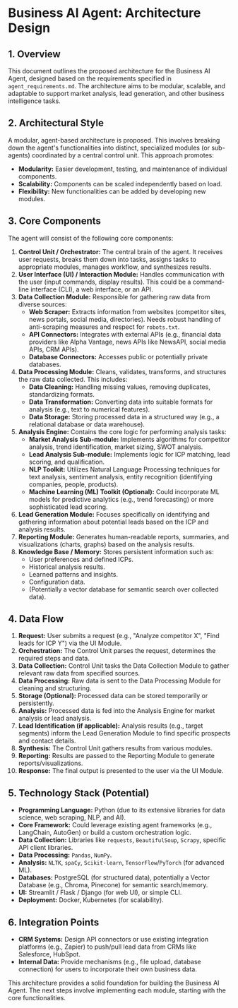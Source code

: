 # Business AI Agent: Architecture Design

## 1. Overview

This document outlines the proposed architecture for the Business AI Agent, designed based on the requirements specified in `agent_requirements.md`. The architecture aims to be modular, scalable, and adaptable to support market analysis, lead generation, and other business intelligence tasks.

## 2. Architectural Style

A modular, agent-based architecture is proposed. This involves breaking down the agent's functionalities into distinct, specialized modules (or sub-agents) coordinated by a central control unit. This approach promotes:

*   **Modularity:** Easier development, testing, and maintenance of individual components.
*   **Scalability:** Components can be scaled independently based on load.
*   **Flexibility:** New functionalities can be added by developing new modules.

## 3. Core Components

The agent will consist of the following core components:

1.  **Control Unit / Orchestrator:** The central brain of the agent. It receives user requests, breaks them down into tasks, assigns tasks to appropriate modules, manages workflow, and synthesizes results.
2.  **User Interface (UI) / Interaction Module:** Handles communication with the user (input commands, display results). This could be a command-line interface (CLI), a web interface, or an API.
3.  **Data Collection Module:** Responsible for gathering raw data from diverse sources:
    *   **Web Scraper:** Extracts information from websites (competitor sites, news portals, social media, directories). Needs robust handling of anti-scraping measures and respect for `robots.txt`.
    *   **API Connectors:** Integrates with external APIs (e.g., financial data providers like Alpha Vantage, news APIs like NewsAPI, social media APIs, CRM APIs).
    *   **Database Connectors:** Accesses public or potentially private databases.
4.  **Data Processing Module:** Cleans, validates, transforms, and structures the raw data collected. This includes:
    *   **Data Cleaning:** Handling missing values, removing duplicates, standardizing formats.
    *   **Data Transformation:** Converting data into suitable formats for analysis (e.g., text to numerical features).
    *   **Data Storage:** Storing processed data in a structured way (e.g., a relational database or data warehouse).
5.  **Analysis Engine:** Contains the core logic for performing analysis tasks:
    *   **Market Analysis Sub-module:** Implements algorithms for competitor analysis, trend identification, market sizing, SWOT analysis.
    *   **Lead Analysis Sub-module:** Implements logic for ICP matching, lead scoring, and qualification.
    *   **NLP Toolkit:** Utilizes Natural Language Processing techniques for text analysis, sentiment analysis, entity recognition (identifying companies, people, products).
    *   **Machine Learning (ML) Toolkit (Optional):** Could incorporate ML models for predictive analytics (e.g., trend forecasting) or more sophisticated lead scoring.
6.  **Lead Generation Module:** Focuses specifically on identifying and gathering information about potential leads based on the ICP and analysis results.
7.  **Reporting Module:** Generates human-readable reports, summaries, and visualizations (charts, graphs) based on the analysis results.
8.  **Knowledge Base / Memory:** Stores persistent information such as:
    *   User preferences and defined ICPs.
    *   Historical analysis results.
    *   Learned patterns and insights.
    *   Configuration data.
    *   (Potentially a vector database for semantic search over collected data).

## 4. Data Flow

1.  **Request:** User submits a request (e.g., "Analyze competitor X", "Find leads for ICP Y") via the UI Module.
2.  **Orchestration:** The Control Unit parses the request, determines the required steps and data.
3.  **Data Collection:** Control Unit tasks the Data Collection Module to gather relevant raw data from specified sources.
4.  **Data Processing:** Raw data is sent to the Data Processing Module for cleaning and structuring.
5.  **Storage (Optional):** Processed data can be stored temporarily or persistently.
6.  **Analysis:** Processed data is fed into the Analysis Engine for market analysis or lead analysis.
7.  **Lead Identification (if applicable):** Analysis results (e.g., target segments) inform the Lead Generation Module to find specific prospects and contact details.
8.  **Synthesis:** The Control Unit gathers results from various modules.
9.  **Reporting:** Results are passed to the Reporting Module to generate reports/visualizations.
10. **Response:** The final output is presented to the user via the UI Module.

## 5. Technology Stack (Potential)

*   **Programming Language:** Python (due to its extensive libraries for data science, web scraping, NLP, and AI).
*   **Core Framework:** Could leverage existing agent frameworks (e.g., LangChain, AutoGen) or build a custom orchestration logic.
*   **Data Collection:** Libraries like `requests`, `BeautifulSoup`, `Scrapy`, specific API client libraries.
*   **Data Processing:** `Pandas`, `NumPy`.
*   **Analysis:** `NLTK`, `spaCy`, `Scikit-learn`, `TensorFlow`/`PyTorch` (for advanced ML).
*   **Databases:** PostgreSQL (for structured data), potentially a Vector Database (e.g., Chroma, Pinecone) for semantic search/memory.
*   **UI:** Streamlit / Flask / Django (for web UI), or simple CLI.
*   **Deployment:** Docker, Kubernetes (for scalability).

## 6. Integration Points

*   **CRM Systems:** Design API connectors or use existing integration platforms (e.g., Zapier) to push/pull lead data from CRMs like Salesforce, HubSpot.
*   **Internal Data:** Provide mechanisms (e.g., file upload, database connection) for users to incorporate their own business data.

This architecture provides a solid foundation for building the Business AI Agent. The next steps involve implementing each module, starting with the core functionalities.
